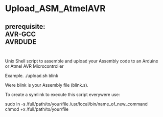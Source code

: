 # Upload_ASM_AtmelAVR

prerequisite: <br />
AVR-GCC <br />
AVRDUDE <br />
<br />
-----------------------------------------------------------------------------------------------------------------------------
Unix Shell script to assemble and upload your Assembly code to an Arduino or Atmel AVR Microcontroller <br />

Example. 
  ./upload.sh blink <br />
  
  Were blink is your Assembly file (blink.s). <br />
  
To create a symlink to execute this script everywere use:  <br />

sudo ln -s /full/path/to/your/file /usr/local/bin/name_of_new_command <br />
chmod +x /full/path/to/your/file <br />

 
